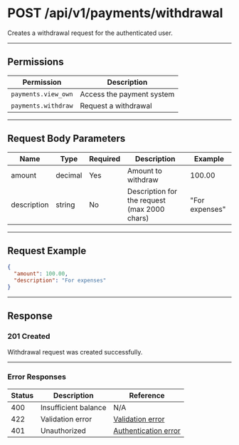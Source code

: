 # POST /api/v1/payments/withdrawal

Creates a withdrawal request for the authenticated user.


---

## Permissions
| Permission           | Description                        |
|----------------------|------------------------------------|
| `payments.view_own`  | Access the payment system          |
| `payments.withdraw`  | Request a withdrawal               |

---

## Request Body Parameters
| Name        | Type    | Required | Description                                 | Example         |
|-------------|---------|----------|---------------------------------------------|-----------------|
| amount      | decimal | Yes      | Amount to withdraw                          | 100.00          |
| description | string  | No       | Description for the request (max 2000 chars)| "For expenses"  |

---

## Request Example
```json
{
  "amount": 100.00,
  "description": "For expenses"
}
```

---

## Response

### 201 Created
Withdrawal request was created successfully.

---

### Error Responses
| Status | Description                | Reference                                      |
|--------|----------------------------|------------------------------------------------|
| 400    | Insufficient balance       | N/A                                            |
| 422    | Validation error           | [Validation error](../_globals/validation-errors.md) |
| 401    | Unauthorized               | [Authentication error](../_globals/authentication-errors.md) |
